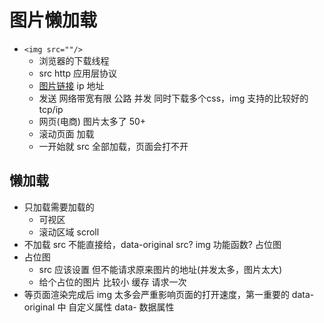 # 图片懒加载

- ```<img src=""/>```
  - 浏览器的下载线程
  - src http 应用层协议
  - [图片链接](https://img.36krcdn.com/hsossms/20250313/v2_15ad8ef9eca34830b4a2e081bbc7f57a@000000_oswg172644oswg1536oswg722_img_000?x-oss-process=image/resize,m_mfit,w_960,h_400,limit_0/crop,w_960,h_400,g_center)
    ip 地址
  - 发送 网络带宽有限 公路
    并发 同时下载多个css，img 支持的比较好的
    tcp/ip
  - 网页(电商) 图片太多了 50+
  - 滚动页面 加载
  - 一开始就 src 全部加载，页面会打不开

## 懒加载

- 只加载需要加载的
  - 可视区
  - 滚动区域 scroll
- 不加载
  src 不能直接给，data-original
  src? img 功能函数? 占位图
- 占位图
  - src 应该设置 但不能请求原来图片的地址(并发太多，图片太大)
  - 给个占位的图片 比较小
    缓存 请求一次
- 等页面渲染完成后
  img 太多会严重影响页面的打开速度，第一重要的
  data-original 中
  自定义属性 data- 数据属性
